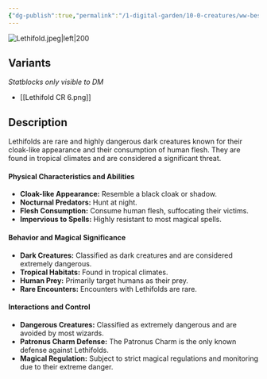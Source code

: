 ```yaml
---
{"dg-publish":true,"permalink":"/1-digital-garden/10-0-creatures/ww-bestiary/lethifold/","tags":["#creature","beast","#magical-non-being"]}
---
```


![Lethifold.jpeg|left|200](/img/user/1%20DIGITAL%20GARDEN/10.0%20CREATURES/(Attachments)/WW%20Bestiary/Lethifold.jpeg)

## Variants
*Statblocks only visible to DM*
- [[Lethifold CR 6.png]]

## Description

Lethifolds are rare and highly dangerous dark creatures known for their cloak-like appearance and their consumption of human flesh. They are found in tropical climates and are considered a significant threat.

#### Physical Characteristics and Abilities

* **Cloak-like Appearance:** Resemble a black cloak or shadow.
* **Nocturnal Predators:** Hunt at night.
* **Flesh Consumption:** Consume human flesh, suffocating their victims.
* **Impervious to Spells:** Highly resistant to most magical spells.

#### Behavior and Magical Significance

* **Dark Creatures:** Classified as dark creatures and are considered extremely dangerous.
* **Tropical Habitats:** Found in tropical climates.
* **Human Prey:** Primarily target humans as their prey.
* **Rare Encounters:** Encounters with Lethifolds are rare.

#### Interactions and Control

* **Dangerous Creatures:** Classified as extremely dangerous and are avoided by most wizards.
* **Patronus Charm Defense:** The Patronus Charm is the only known defense against Lethifolds.
* **Magical Regulation:** Subject to strict magical regulations and monitoring due to their extreme danger.
